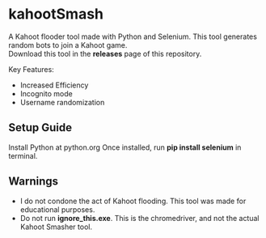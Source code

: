 # kahootSmash
A Kahoot flooder tool made with Python and Selenium. This tool generates random bots to join a Kahoot game.  
Download this tool in the __releases__ page of this repository.  

Key Features:
 - Increased Efficiency
 - Incognito mode
 - Username randomization

## Setup Guide
Install Python at python.org
Once installed, run __pip install selenium__ in terminal.

## Warnings
- I do not condone the act of Kahoot flooding. This tool was made for educational purposes.
- Do not run __ignore_this.exe__. This is the chromedriver, and not the actual Kahoot Smasher tool.
